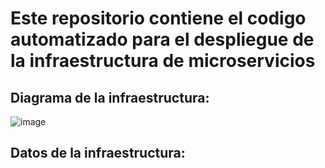 # Este repositorio contiene el codigo automatizado para el despliegue de la infraestructura de microservicios

## Diagrama de la infraestructura:

![image](https://user-images.githubusercontent.com/88011702/175754407-35d564be-d64c-428d-af91-e851b03e0b78.png)



## Datos de la infraestructura:








